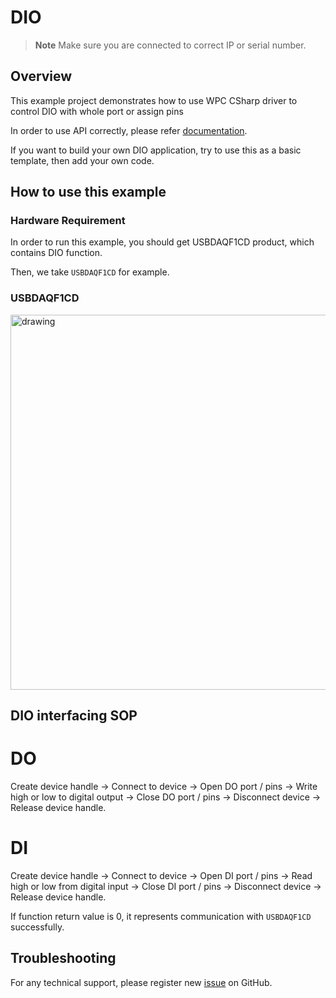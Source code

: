 # DIO
> **Note**
> Make sure you are connected to correct IP or serial number.

## Overview

This example project demonstrates how to use WPC CSharp driver to control DIO with whole port or assign pins 

In order to use API correctly, please refer [documentation](https://wpc-systems-ltd.github.io/WPC_CSharp_driver_release/).

If you want to build your own DIO application, try to use this as a basic template, then add your own code.

## How to use this example

### Hardware Requirement

In order to run this example, you should get USBDAQF1CD product, which contains DIO function.

Then, we take `USBDAQF1CD` for example.

### USBDAQF1CD

<img src="https://github.com/WPC-Systems-Ltd/WPC_CSharp_driver_release/tree/main/Reference/Pinouts/pinout-USBDAQF1CD.JPG" alt="drawing" width="600"/>

## DIO interfacing SOP 

# DO
Create device handle -> Connect to device -> Open DO port / pins -> Write high or low to digital output -> Close DO port / pins -> Disconnect device -> Release device handle.

# DI
Create device handle -> Connect to device -> Open DI port / pins -> Read high or low from digital input -> Close DI port / pins -> Disconnect device -> Release device handle.

If function return value is 0, it represents communication with `USBDAQF1CD` successfully.

## Troubleshooting

For any technical support, please register new [issue](https://github.com/WPC-Systems-Ltd/WPC_CSharp_driver_release/issues) on GitHub.